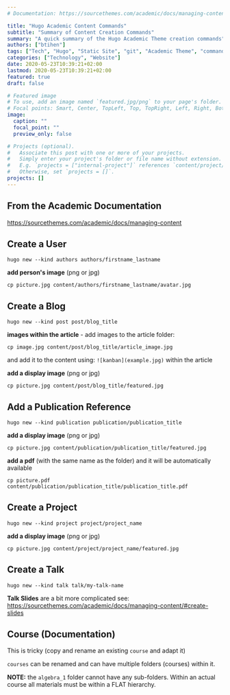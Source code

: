 ```yaml
---
# Documentation: https://sourcethemes.com/academic/docs/managing-content/

title: "Hugo Academic Content Commands"
subtitle: "Summary of Content Creation Commands"
summary: "A quick summary of the Hugo Academic Theme creation commands"
authors: ["btihen"]
tags: ["Tech", "Hugo", "Static Site", "git", "Academic Theme", "commands"]
categories: ["Technology", "Website"]
date: 2020-05-23T10:39:21+02:00
lastmod: 2020-05-23T10:39:21+02:00
featured: true
draft: false

# Featured image
# To use, add an image named `featured.jpg/png` to your page's folder.
# Focal points: Smart, Center, TopLeft, Top, TopRight, Left, Right, BottomLeft, Bottom, BottomRight.
image:
  caption: ""
  focal_point: ""
  preview_only: false

# Projects (optional).
#   Associate this post with one or more of your projects.
#   Simply enter your project's folder or file name without extension.
#   E.g. `projects = ["internal-project"]` references `content/project/deep-learning/index.md`.
#   Otherwise, set `projects = []`.
projects: []
---
```


## From the Academic Documentation

https://sourcethemes.com/academic/docs/managing-content

## Create a User

```
hugo new --kind authors authors/firstname_lastname
```
**add person's image** (png or jpg)
```
cp picture.jpg content/authors/firstname_lastname/avatar.jpg
```

## Create a Blog

```
hugo new --kind post post/blog_title
```
**images within the article** - add images to the article folder:
```
cp image.jpg content/post/blog_title/article_image.jpg
```
and add it to the content using: `![kanban](example.jpg)` within the article

**add a display image** (png or jpg)
```
cp picture.jpg content/post/blog_title/featured.jpg
```

## Add a Publication Reference

```
hugo new --kind publication publication/publication_title
```

**add a display image** (png or jpg)
```
cp picture.jpg content/publication/publication_title/featured.jpg
```

**add a pdf** (with the same name as the folder) and it will be automatically available
```
cp picture.pdf content/publication/publication_title/publication_title.pdf
```

## Create a Project

```
hugo new --kind project project/project_name
```
**add a display image** (png or jpg)
```
cp picture.jpg content/project/project_name/featured.jpg
```

## Create a Talk

```
hugo new --kind talk talk/my-talk-name
```

**Talk Slides** are a bit more complicated see:
https://sourcethemes.com/academic/docs/managing-content/#create-slides

## Course (Documentation)

This is tricky (copy and rename an existing `course` and adapt it)

`courses` can be renamed and can have multiple folders (courses) within it.

**NOTE:** the `algebra_1` folder cannot have any sub-folders. Within an actual course all materials must be within a FLAT hierarchy.
